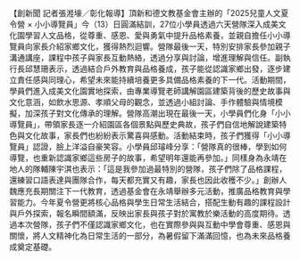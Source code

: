 【創新聞 記者張溎壕／彰化報導】頂新和德文教基金會主辦的「2025兒童人文夏令營 × 小小導覽員」今（13）日圓滿結訓，27位小學員透過六天營隊深入成美文化園學習人文品格，從尊重、感恩、愛與勇氣中提升品格素養，並親自擔任小小導覽員向家長介紹家鄉文化，獲得熱烈迴響。營隊最後一天，特別安排家長參加親子溝通講座，課程中孩子與家長互動熱絡，透過分享與討論，增進理解與信任。副執行長邱慧珊表示，透過結合戶外教育與品格養成，孩子能從認識家鄉出發，逐步建立責任感與同理心，希望未來能持續培養更多具備品格素養的下一代。活動期間，學員們進入成美文化園實地探索，由專業導覽老師講解園區建築背後的歷史故事與文化意涵，如飲水思源、孝順父母的觀念，並透過小組討論、手作體驗與情境模擬，加深孩子對文化傳承的理解。營隊高潮出現在最後一天，小學員們化身「小小導覽員」，帶領家長逐一介紹園區各個景點與歷史典故，孩子們自信地解說建築特色與文化故事，家長們也紛紛表示驚喜與感動。活動結束時，孩子們獲得「小小導覽員」認證，臉上洋溢自豪笑容。小學員邱璿峰分享：「營隊真的很棒，學到如何導覽，也重新認識家鄉這些房子的故事，希望明年還能再參加。」同樣身為永靖在地人的隊輔陳宇淇也表示：「這是我參加過最特別的營隊，孩子們除了品格課程，還練習口語表達與團隊合作，每天都充實又有趣，家長也因此收穫不少。」創辦人魏應充長期關注下一代教育，透過基金會在永靖舉辦多元活動，推廣品格教育與學習能力。今年夏令營更將核心品格與學生日常生活結合，搭配生動有趣的課程設計與戶外探索，報名瞬間額滿，反映出家長與孩子對於寓教於樂活動的高度期待。透過本次營隊，孩子們不僅認識家鄉文化，也在實際參與與互動中學會尊重、感恩與關懷，將人文精神化為日常生活的一部分，為暑假留下滿滿回憶，也為未來品格養成奠定基礎。